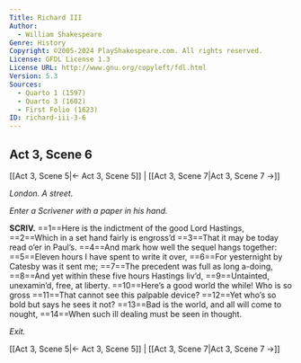 ```yaml
---
Title: Richard III
Author: 
  - William Shakespeare
Genre: History
Copyright: ©2005-2024 PlayShakespeare.com. All rights reserved.
License: GFDL License 1.3
License URL: http://www.gnu.org/copyleft/fdl.html
Version: 5.3
Sources:
  - Quarto 1 (1597)
  - Quarto 3 (1602)
  - First Folio (1623)
ID: richard-iii-3-6
---
```


## Act 3, Scene 6
[[Act 3, Scene 5|← Act 3, Scene 5]] | [[Act 3, Scene 7|Act 3, Scene 7 →]]

*London. A street.*

*Enter a Scrivener with a paper in his hand.*

**SCRIV.**
==1==Here is the indictment of the good Lord Hastings,
==2==Which in a set hand fairly is engross’d
==3==That it may be today read o’er in Paul’s.
==4==And mark how well the sequel hangs together:
==5==Eleven hours I have spent to write it over,
==6==For yesternight by Catesby was it sent me;
==7==The precedent was full as long a-doing,
==8==And yet within these five hours Hastings liv’d,
==9==Untainted, unexamin’d, free, at liberty.
==10==Here’s a good world the while! Who is so gross
==11==That cannot see this palpable device?
==12==Yet who’s so bold but says he sees it not?
==13==Bad is the world, and all will come to nought,
==14==When such ill dealing must be seen in thought.

*Exit.*

[[Act 3, Scene 5|← Act 3, Scene 5]] | [[Act 3, Scene 7|Act 3, Scene 7 →]]
